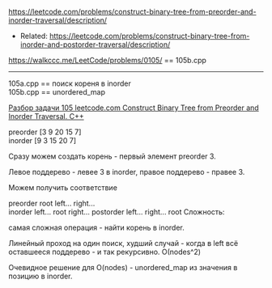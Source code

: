 https://leetcode.com/problems/construct-binary-tree-from-preorder-and-inorder-traversal/description/
- Related: https://leetcode.com/problems/construct-binary-tree-from-inorder-and-postorder-traversal/description/

https://walkccc.me/LeetCode/problems/0105/ == 105b.cpp

____
105a.cpp == поиск кореня в inorder   
105b.cpp == unordered_map

[Разбор задачи 105 leetcode.com Construct Binary Tree from Preorder and Inorder Traversal. C++](https://www.youtube.com/watch?v=JfWvrnP553k)

preorder [3 9 20 15 7]  
inorder [9 3 15 20 7]

Сразу можем создать корень - первый элемент preorder З.

Левое поддерево - левее 3 в inorder, правое поддерево - правее 3.

Можем получить соответствие

preorder root left... right...   
inorder left... root right...
postorder left... right... root
Сложность:

самая сложная операция - найти корень в inorder.

Линейный проход на один поиск, худший случай - когда в left всё оставшееся поддерево - и так рекурсивно. 
О(nodes^2) 

Очевидное решение для O(nodes) - unordered_map из значения в позицию в inorder.


